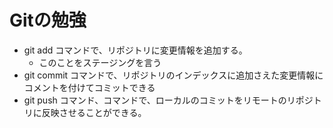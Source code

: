 # Gitの勉強

- git add コマンドで、リポジトリに変更情報を追加する。
  - このことをステージングを言う
- git commit コマンドで、リポジトリのインデックスに追加さえた変更情報にコメントを付けてコミットできる
- git push コマンド、コマンドで、ローカルのコミットをリモートのリポジトリに反映させることができる。
